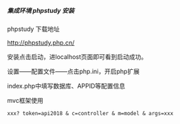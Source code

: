 ##### 集成环境 phpstudy 安装

phpstudy 下载地址

http://phpstudy.php.cn/

安装点击启动，进localhost页面即可看到启动成功。



设置——配置文件——点击php.ini，开启php扩展



index.php中填写数据库、APPID等配置信息



mvc框架使用

`xxx? token=api2018 & c=controller & m=model & args=xxx  `



